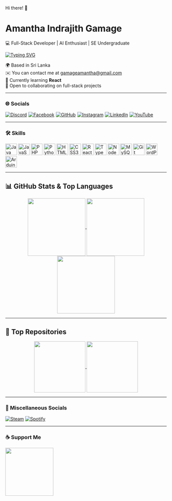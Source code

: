 Hi there! 👋

# Amantha Indrajith Gamage

💻 Full-Stack Developer | AI Enthusiast | SE Undergraduate

[![Typing SVG](https://readme-typing-svg.herokuapp.com?font=Fira+Code&duration=3000&pause=1000&color=3867F7&width=435&lines=Hi+There!;+I'm+Passionate+About+Coding;Learning+Full-Stack+Development)](https://git.io/typing-svg)

🌍 Based in Sri Lanka  
✉️ You can contact me at [gamageamantha@gmail.com](mailto:gamageamantha@gmail.com) <br>
🧠 Currently learning **React**  
🤝 Open to collaborating on full-stack projects

---

### 🌐 Socials

<div style="display: flex; gap: 5px; align-items: center; flex-wrap: wrap;">
  <a href="https://discord.com/users/472797200028794912">
    <img src="https://img.shields.io/badge/Discord-%235865F2.svg?style=for-the-badge&logo=discord&logoColor=white" alt="Discord"/>
  </a>
  <a href="https://www.facebook.com/ami.gamage.69">
    <img src="https://img.shields.io/badge/Facebook-%231877F2.svg?style=for-the-badge&logo=facebook&logoColor=white" alt="Facebook"/>
  </a>
  <a href="https://www.github.com/AmiChanDev">
    <img src="https://img.shields.io/badge/GitHub-%23121011.svg?style=for-the-badge&logo=github&logoColor=white" alt="GitHub"/>
  </a>
  <a href="https://www.instagram.com/amichan6.9">
    <img src="https://img.shields.io/badge/Instagram-%23E4405F.svg?style=for-the-badge&logo=instagram&logoColor=white" alt="Instagram"/>
  </a>
  <a href="https://www.linkedin.com/in/amantha-gamage-367955257">
    <img src="https://img.shields.io/badge/LinkedIn-%230A66C2.svg?style=for-the-badge&logo=linkedin&logoColor=white" alt="LinkedIn"/>
  </a>
  <a href="https://www.youtube.com/@AmiG">
    <img src="https://img.shields.io/badge/YouTube-%23FF0000.svg?style=for-the-badge&logo=youtube&logoColor=white" alt="YouTube"/>
  </a>
</div>

---

### 🛠 Skills

<p align="left">
<img src="https://raw.githubusercontent.com/danielcranney/readme-generator/main/public/icons/skills/java-colored.svg" width="36" height="36" alt="Java"/>
<img src="https://raw.githubusercontent.com/danielcranney/readme-generator/main/public/icons/skills/javascript-colored.svg" width="36" height="36" alt="JavaScript"/>
<img src="https://raw.githubusercontent.com/danielcranney/readme-generator/main/public/icons/skills/php-colored.svg" width="36" height="36" alt="PHP"/>
<img src="https://raw.githubusercontent.com/danielcranney/readme-generator/main/public/icons/skills/python-colored.svg" width="36" height="36" alt="Python"/>
<img src="https://raw.githubusercontent.com/danielcranney/readme-generator/main/public/icons/skills/html5-colored.svg" width="36" height="36" alt="HTML5"/>
<img src="https://raw.githubusercontent.com/danielcranney/readme-generator/main/public/icons/skills/css3-colored.svg" width="36" height="36" alt="CSS3"/>
<img src="https://raw.githubusercontent.com/danielcranney/readme-generator/main/public/icons/skills/react-colored.svg" width="36" height="36" alt="React"/>
<img src="https://raw.githubusercontent.com/danielcranney/readme-generator/main/public/icons/skills/typescript-colored.svg" width="36" height="36" alt="TypeScript"/>
<img src="https://raw.githubusercontent.com/danielcranney/readme-generator/main/public/icons/skills/nodejs-colored.svg" width="36" height="36" alt="NodeJS"/>
<img src="https://raw.githubusercontent.com/danielcranney/readme-generator/main/public/icons/skills/mysql-colored.svg" width="36" height="36" alt="MySQL"/>
<img src="https://raw.githubusercontent.com/danielcranney/readme-generator/main/public/icons/skills/git-colored.svg" width="36" height="36" alt="Git"/>
<img src="https://raw.githubusercontent.com/danielcranney/readme-generator/main/public/icons/skills/wordpress-colored.svg" width="36" height="36" alt="WordPress"/>
<img src="https://raw.githubusercontent.com/danielcranney/readme-generator/main/public/icons/skills/arduino-colored.svg" width="36" height="36" alt="Arduino"/>
</p>

---

## 📊 GitHub Stats & Top Languages

<p align="center">
<a href="https://github.com/AmiChanDev">
    <img height="180" align="center" src="https://github-readme-stats.vercel.app/api?username=AmiChanDev&show_icons=true&theme=transparent&rank_icon=github" />
  <a href="https://github.com/AmiChanDev">
    <img height="180" align="center" src="https://github-readme-streak-stats.herokuapp.com/?user=AmiChanDev&theme=transparent" />
      <a href="https://github.com/AmiChanDev">
    <img height="180" align="center" src="https://github-readme-stats.vercel.app/api/top-langs/?username=AmiChanDev&layout=compact&langs_count=8&theme=transparent&hide=hack" />
  </a>
</p>

---

## 📌 Top Repositories

<p align="center">
  <a href="https://github.com/AmiChanDev/expense-tracker">
    <img height="160" align="center" src="https://github-readme-stats.vercel.app/api/pin/?username=AmiChanDev&repo=expense-tracker&theme=transparent"/>
  </a>
  <a href="https://github.com/AmiChanDev/rest-api-project">
    <img height="160" align="center" src="https://github-readme-stats.vercel.app/api/pin/?username=AmiChanDev&repo=rest-api-project&theme=transparent"/>
  </a>
</p>

---

### 🎵 Miscellaneous Socials

[![Steam](https://img.shields.io/badge/Steam-000000.svg?style=for-the-badge&logo=steam&logoColor=white)](https://steamcommunity.com/id/amichan69/) [![Spotify](https://img.shields.io/badge/Spotify-1ED760.svg?style=for-the-badge&logo=spotify&logoColor=white)](https://open.spotify.com/user/31relo55kt6bx5eorjfab5htuqsu?si=e41d6354f45a4a3f)

---

### ☕ Support Me

<a href="https://www.buymeacoffee.com/AmiChan">
  <img src="https://cdn.buymeacoffee.com/buttons/v2/default-yellow.png" width="150"/>
</a>
